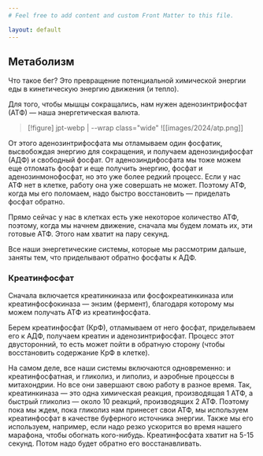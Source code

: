 ```yaml
---
# Feel free to add content and custom Front Matter to this file.

layout: default
---
```


## Метаболизм
Что такое бег? Это превращение потенциальной химической энергии еды в кинетическую энергию движения (и тепло).

Для того, чтобы мышцы сокращались, нам нужен аденозинтрифосфат (АТФ) — наша энергетическая валюта.

> [!figure] jpt-webp | --wrap class="wide"
> ![[images/2024/atp.png]]
>

От этого аденозинтрифосфата мы отламываем один фосфатик, высвобождая энергию для сокращения, и получаем аденозиндифосфат (АДФ) и свободный фосфат. От аденозиндифосфата мы тоже можем еще отломать фосфат и еще получить энергию, фосфат и аденозинмонофосфат, но это уже более редкий процесс. Если у нас АТФ нет в клетке, работу она уже совершать не может. Поэтому АТФ, когда мы его поломаем, надо быстро восстановить — приделать фосфат обратно.

Прямо сейчас у нас в клетках есть уже некоторое количество АТФ, поэтому, когда мы начнем движение, сначала мы будем ломать их, эти готовые АТФ. Этого нам хватит на пару секунд.

Все наши энергетические системы, которые мы рассмотрим дальше, заняты тем, что приделывают обратно фосфаты к АДФ.

### Креатинфосфат
Сначала включается креатинкиназа или фосфокреатинкиназа или креатинфосфокиназа — энзим (фермент), благодаря которому мы можем получать АТФ из креатинфосфата.


Берем креатинфосфат (КрФ), отламываем от него фосфат, приделываем его к АДФ, получаем креатин и аденозинтрифосфат. Процесс этот двусторонний, то есть может пойти в обратную сторону (чтобы восстановить содержание КрФ в клетке).

На самом деле, все наши системы включаются одновременно: и креатинфосфатная, и гликолиз, и липолиз, и аэробные процессы в митахондрии. Но все они завершают свою работу в разное время. Так, креатинкиназа — это одна химическая реакция, производящая 1 АТФ, а быстрый гликолиз — около 10 реакций, производящих 2 АТФ. Поэтому пока мы ждем, пока гликолиз нам принесет свои АТФ, мы используем креатинфосфат в качестве буферного источника энергии. Также мы его используем, например, если надо резко ускорится во время нашего марафона, чтобы обогнать кого-нибудь. Креатинфосфата хватит на 5-15 секунд. Потом надо будет обратно его восстанавливать.
